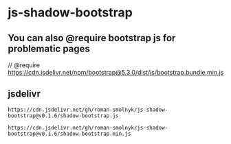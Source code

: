 # js-shadow-bootstrap

## You can also @require bootstrap js for problematic pages

// @require      <https://cdn.jsdelivr.net/npm/bootstrap@5.3.0/dist/js/bootstrap.bundle.min.js>

## jsdelivr

```
https://cdn.jsdelivr.net/gh/roman-smolnyk/js-shadow-bootstrap@v0.1.6/shadow-bootstrap.js
```

```
https://cdn.jsdelivr.net/gh/roman-smolnyk/js-shadow-bootstrap@v0.1.6/shadow-bootstrap.min.js
```
